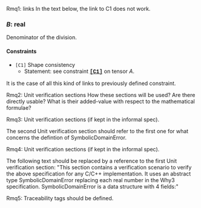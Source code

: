 
 
Rmq1: links
In the text below, the link to C1 does not work.
### $B$: real
Denominator of the division.

#### Constraints

 - `[C1]` Shape consistency
   -  Statement: see constraint [<b><span style="font-family: 'Courier New', monospace">[C1]</span></b>](#C1ra) on tensor $A$.

It is the case of all this kind of links to previously defined constraint.

Rmq2: Unit verification sections
How these sections will be used? Are there directly usable?
What is their added-value with respect to the mathematical formulae?

Rmq3: Unit verification sections (if kept in the informal spec).

The second Unit verification section should refer to the first one for what concerns the defintion of SymbolicDomainError.

Rmq4: Unit verification sections (if kept in the informal spec).

The following text should be replaced by a reference to the first Unit verification section: "This section contains a verification scenario to verify the above specification for any C/C++ implementation. It uses an abstract type SymbolicDomainError replacing each real number in the Why3 specification. SymbolicDomainError is a data structure with 4 fields:"

Rmq5: Traceability tags should be defined.


  